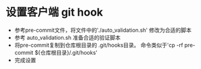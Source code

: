 
# 设置客户端 git hook

- 参考pre-commit文件，将文件中的'./auto_validation.sh' 修改为合适的脚本
- 参考 auto_validation.sh 准备合适的验证脚本
- 将pre-commit复制到仓库根目录的 .git/hooks目录。 命令类似于'cp -rf pre-commit ${仓库根目录}/.git/hooks'
- 完成设置
